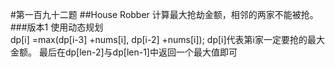 #第一百九十二题
##House Robber
计算最大抢劫金额，相邻的两家不能被抢。
###版本1
使用动态规划   
dp[i] =max(dp[i-3] +nums[i], dp[i-2] +nums[i]);
dp[i]代表第i家一定要抢的最大金额。
最后在dp[len-2]与dp[len-1]中返回一个最大值即可